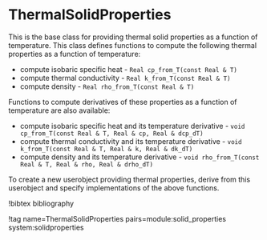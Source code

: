 # ThermalSolidProperties

This is the base class for providing thermal solid properties
as a function of temperature.
This class defines functions to compute the following thermal properties
as a function of temperature:

- compute isobaric specific heat - `Real cp_from_T(const Real & T)`
- compute thermal conductivity - `Real k_from_T(const Real & T)`
- compute density - `Real rho_from_T(const Real & T)`

Functions to compute derivatives of these properties as a function of temperature
are also available:

- compute isobaric specific heat and its temperature derivative - `void cp_from_T(const Real & T, Real & cp, Real & dcp_dT)`
- compute thermal conductivity and its temperature derivative - `void k_from_T(const Real & T, Real & k, Real & dk_dT)`
- compute density and its temperature derivative - `void rho_from_T(const Real & T, Real & rho, Real & drho_dT)`

To create a new userobject providing thermal properties, derive from this
userobject and specify implementations of the above functions.

!bibtex bibliography

!tag name=ThermalSolidProperties pairs=module:solid_properties system:solidproperties
